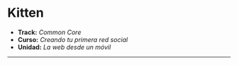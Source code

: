 # Kitten

* **Track:** _Common Core_
* **Curso:** _Creando tu primera red social_
* **Unidad:** _La web desde un móvil_

***